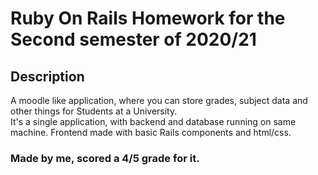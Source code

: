 # Ruby On Rails Homework for the Second semester of 2020/21

## Description

A moodle like application, where you can store grades, subject data and other things for Students at a University.    
It's a single application, with backend and database running on same machine. Frontend made with basic Rails components and html/css.

### Made by me, scored a 4/5 grade for it.
